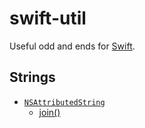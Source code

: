 
# swift-util

Useful odd and ends for [Swift](https://developer.apple.com/swift/).

## Strings

-   [`NSAttributedString`](./NSAttributedString/)
    -   [join()](./NSAttributedString/join/)
